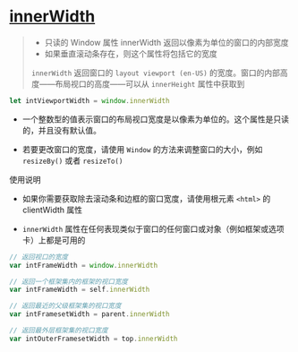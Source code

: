 # [innerWidth](https://developer.mozilla.org/zh-CN/docs/Web/API/Window/innerWidth)

> - 只读的 Window 属性 innerWidth 返回以像素为单位的窗口的内部宽度
> - 如果垂直滚动条存在，则这个属性将包括它的宽度
>
> `innerWidth` 返回窗口的 `layout viewport (en-US)` 的宽度。窗口的内部高度——布局视口的高度——可以从 `innerHeight` 属性中获取到

```js
let intViewportWidth = window.innerWidth
```

- 一个整数型的值表示窗口的布局视口宽度是以像素为单位的。这个属性是只读的，并且没有默认值。

- 若要更改窗口的宽度，请使用 `Window` 的方法来调整窗口的大小，例如`resizeBy()` 或者 `resizeTo()`

使用说明

- 如果你需要获取除去滚动条和边框的窗口宽度，请使用根元素 `<html>` 的clientWidth 属性

- `innerWidth` 属性在任何表现类似于窗口的任何窗口或对象（例如框架或选项卡）上都是可用的

```js
// 返回视口的宽度
var intFrameWidth = window.innerWidth

// 返回一个框架集内的框架的视口宽度
var intFrameWidth = self.innerWidth

// 返回最近的父级框架集的视口宽度
var intFramesetWidth = parent.innerWidth

// 返回最外层框架集的视口宽度
var intOuterFramesetWidth = top.innerWidth
```
